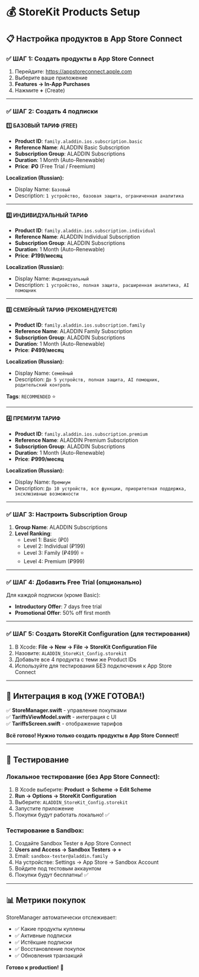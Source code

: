 # 💰 StoreKit Products Setup

## 📋 Настройка продуктов в App Store Connect

### ✅ ШАГ 1: Создать продукты в App Store Connect

1. Перейдите: https://appstoreconnect.apple.com
2. Выберите ваше приложение
3. **Features → In-App Purchases**
4. Нажмите **+** (Create)

---

### ✅ ШАГ 2: Создать 4 подписки

#### 1️⃣ БАЗОВЫЙ ТАРИФ (FREE)

- **Product ID**: `family.aladdin.ios.subscription.basic`
- **Reference Name**: ALADDIN Basic Subscription
- **Subscription Group**: ALADDIN Subscriptions
- **Duration**: 1 Month (Auto-Renewable)
- **Price**: **₽0** (Free Trial / Freemium)

**Localization (Russian):**
- Display Name: `Базовый`
- Description: `1 устройство, базовая защита, ограниченная аналитика`

---

#### 2️⃣ ИНДИВИДУАЛЬНЫЙ ТАРИФ

- **Product ID**: `family.aladdin.ios.subscription.individual`
- **Reference Name**: ALADDIN Individual Subscription
- **Subscription Group**: ALADDIN Subscriptions
- **Duration**: 1 Month (Auto-Renewable)
- **Price**: **₽199/месяц**

**Localization (Russian):**
- Display Name: `Индивидуальный`
- Description: `1 устройство, полная защита, расширенная аналитика, AI помощник`

---

#### 3️⃣ СЕМЕЙНЫЙ ТАРИФ (РЕКОМЕНДУЕТСЯ)

- **Product ID**: `family.aladdin.ios.subscription.family`
- **Reference Name**: ALADDIN Family Subscription
- **Subscription Group**: ALADDIN Subscriptions
- **Duration**: 1 Month (Auto-Renewable)
- **Price**: **₽499/месяц**

**Localization (Russian):**
- Display Name: `Семейный`
- Description: `До 5 устройств, полная защита, AI помощник, родительский контроль`

**Tags**: `RECOMMENDED` ⭐

---

#### 4️⃣ ПРЕМИУМ ТАРИФ

- **Product ID**: `family.aladdin.ios.subscription.premium`
- **Reference Name**: ALADDIN Premium Subscription
- **Subscription Group**: ALADDIN Subscriptions
- **Duration**: 1 Month (Auto-Renewable)
- **Price**: **₽999/месяц**

**Localization (Russian):**
- Display Name: `Премиум`
- Description: `До 10 устройств, все функции, приоритетная поддержка, эксклюзивные возможности`

---

### ✅ ШАГ 3: Настроить Subscription Group

1. **Group Name**: ALADDIN Subscriptions
2. **Level Ranking**:
   - Level 1: Basic (₽0)
   - Level 2: Individual (₽199)
   - Level 3: Family (₽499) ⭐
   - Level 4: Premium (₽999)

---

### ✅ ШАГ 4: Добавить Free Trial (опционально)

Для каждой подписки (кроме Basic):
- **Introductory Offer**: 7 days free trial
- **Promotional Offer**: 50% off first month

---

### ✅ ШАГ 5: Создать StoreKit Configuration (для тестирования)

1. В Xcode: **File → New → File → StoreKit Configuration File**
2. Назовите: `ALADDIN_StoreKit_Config.storekit`
3. Добавьте все 4 продукта с теми же Product IDs
4. Используйте для тестирования БЕЗ подключения к App Store Connect

---

## 🔧 Интеграция в код (УЖЕ ГОТОВА!)

✅ **StoreManager.swift** - управление покупками  
✅ **TariffsViewModel.swift** - интеграция с UI  
✅ **TariffsScreen.swift** - отображение тарифов  

**Всё готово! Нужно только создать продукты в App Store Connect!**

---

## 🧪 Тестирование

### Локальное тестирование (без App Store Connect):

1. В Xcode выберите: **Product → Scheme → Edit Scheme**
2. **Run → Options → StoreKit Configuration**
3. Выберите: `ALADDIN_StoreKit_Config.storekit`
4. Запустите приложение
5. Покупки будут работать локально! ✅

### Тестирование в Sandbox:

1. Создайте Sandbox Tester в App Store Connect
2. **Users and Access → Sandbox Testers → +**
3. Email: `sandbox-tester@aladdin.family`
4. На устройстве: Settings → App Store → Sandbox Account
5. Войдите под тестовым аккаунтом
6. Покупки будут бесплатны! ✅

---

## 📊 Метрики покупок

StoreManager автоматически отслеживает:
- ✅ Какие продукты куплены
- ✅ Активные подписки
- ✅ Истёкшие подписки
- ✅ Восстановление покупок
- ✅ Обновления транзакций

**Готово к production!** 🚀





